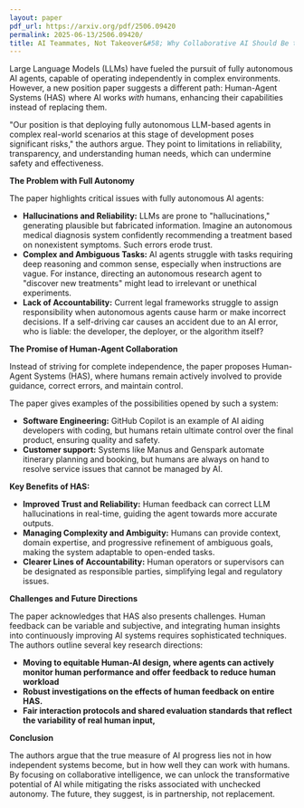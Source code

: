 ```yaml
---
layout: paper
pdf_url: https://arxiv.org/pdf/2506.09420
permalink: 2025-06-13/2506.09420/
title: AI Teammates, Not Takeover&#58; Why Collaborative AI Should Be the Focus
---
```




Large Language Models (LLMs) have fueled the pursuit of fully autonomous AI agents, capable of operating independently in complex environments. However, a new position paper suggests a different path: Human-Agent Systems (HAS) where AI works *with* humans, enhancing their capabilities instead of replacing them.

"Our position is that deploying fully autonomous LLM-based agents in complex real-world scenarios at this stage of development poses significant risks," the authors argue. They point to limitations in reliability, transparency, and understanding human needs, which can undermine safety and effectiveness.

**The Problem with Full Autonomy**

The paper highlights critical issues with fully autonomous AI agents:

*   **Hallucinations and Reliability:** LLMs are prone to "hallucinations," generating plausible but fabricated information.  Imagine an autonomous medical diagnosis system confidently recommending a treatment based on nonexistent symptoms. Such errors erode trust.
*   **Complex and Ambiguous Tasks:** AI agents struggle with tasks requiring deep reasoning and common sense, especially when instructions are vague.  For instance, directing an autonomous research agent to "discover new treatments" might lead to irrelevant or unethical experiments.
*   **Lack of Accountability:** Current legal frameworks struggle to assign responsibility when autonomous agents cause harm or make incorrect decisions.  If a self-driving car causes an accident due to an AI error, who is liable: the developer, the deployer, or the algorithm itself?

**The Promise of Human-Agent Collaboration**

Instead of striving for complete independence, the paper proposes Human-Agent Systems (HAS), where humans remain actively involved to provide guidance, correct errors, and maintain control.  

The paper gives examples of the possibilities opened by such a system:

*   **Software Engineering:** GitHub Copilot is an example of AI aiding developers with coding, but humans retain ultimate control over the final product, ensuring quality and safety.
*   **Customer support:** Systems like Manus and Genspark automate itinerary planning and booking, but humans are always on hand to resolve service issues that cannot be managed by AI.

**Key Benefits of HAS:**

*   **Improved Trust and Reliability:** Human feedback can correct LLM hallucinations in real-time, guiding the agent towards more accurate outputs.
*   **Managing Complexity and Ambiguity:** Humans can provide context, domain expertise, and progressive refinement of ambiguous goals, making the system adaptable to open-ended tasks.
*   **Clearer Lines of Accountability:** Human operators or supervisors can be designated as responsible parties, simplifying legal and regulatory issues.

**Challenges and Future Directions**

The paper acknowledges that HAS also presents challenges. Human feedback can be variable and subjective, and integrating human insights into continuously improving AI systems requires sophisticated techniques. The authors outline several key research directions:

*   **Moving to equitable Human-AI design, where agents can actively monitor human performance and offer feedback to reduce human workload**
*   **Robust investigations on the effects of human feedback on entire HAS.**
*   **Fair interaction protocols and shared evaluation standards that reflect the variability of real human input,**

**Conclusion**

The authors argue that the true measure of AI progress lies not in how independent systems become, but in how well they can work with humans. By focusing on collaborative intelligence, we can unlock the transformative potential of AI while mitigating the risks associated with unchecked autonomy. The future, they suggest, is in partnership, not replacement.